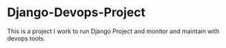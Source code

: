 # Django-Devops-Project
This is a project I work to run Django Project and monitor and maintain with devops tools.
